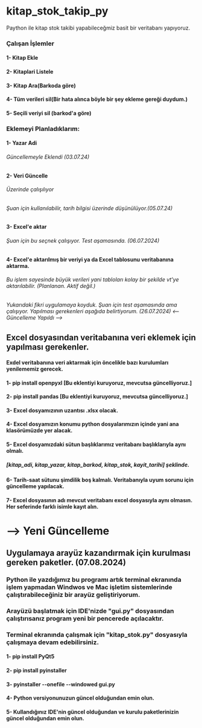 # kitap_stok_takip_py
 Paython ile kitap stok takibi yapabileceğmiz basit bir veritabanı yapıyoruz.

 ### Çalışan İşlemler
 
 #### 1- Kitap Ekle
 #### 2- Kitaplari Listele
 #### 3- Kitap Ara(Barkoda göre)
 #### 4- Tüm verileri sil(Bir hata alınca böyle bir şey ekleme gereği duydum.)
 #### 5- Seçili veriyi sil (barkod'a göre)

 ### Eklemeyi Planladıklarım:

 #### 1- Yazar Adi
 ###### Güncellemeyle Eklendi (03.07.24)
 #### 2- Veri Güncelle
 ###### Üzerinde çalışılıyor
 ###### Şuan için kullanılabilir, tarih bilgisi üzerinde düşünülüyor.(05.07.24)
 #### 3- Excel'e aktar
 ###### Şuan için bu seçnek çalışıyor. Test aşamasında. (06.07.2024)
 #### 4- Excel'e aktarılmış bir veriyi ya da Excel tablosunu veritabanına aktarma.
 ###### Bu işlem sayesinde büyük verileri yani tabloları kolay bir şekilde vt'ye aktarılabilir. (Planlanan. Aktif değil.)
 ###### Yukarıdaki fikri uygulamaya koyduk. Şuan için test aşamasında ama çalışıyor. Yapılması gerekenleri aşağıda belirtiyorum. (26.07.2024) <-- Güncelleme Yapıldı -->

 ## Excel dosyasından veritabanına veri eklemek için yapılması gerekenler.

 #### Exdel veritabanına veri aktarmak için öncelikle bazı kurulumları yenilememiz gerecek.
 #### 1- pip install openpyxl [Bu eklentiyi kuruyoruz, mevcutsa güncelliyoruz.]
 #### 2- pip install pandas [Bu eklentiyi kuruyoruz, mevcutsa güncelliyoruz.]
 #### 3- Excel dosyamızının uzantısı .xlsx olacak.
 #### 4- Excel dosyamızın konumu python dosyalarımızın içinde yani ana klasörümüzde yer alacak.
 #### 5- Excel dosyamızdaki sütun başlıklarımız veritabanı başlıklarıyla aynı olmalı.
 ##### [kitap_adi, kitap_yazar, kitap_barkod, kitap_stok, kayit_tarihi] şeklinde.
 #### 6- Tarih-saat sütunu şimdilik boş kalmalı. Veritabanıyla uyum sorunu için güncelleme yapılacak.
 #### 7- Excel dosyasının adı mevcut veritabanı excel dosyasıyla aynı olmasın. Her seferinde farklı isimle kayıt alın.

 # --> Yeni Güncelleme
 
## Uygulamaya arayüz kazandırmak için kurulması gereken paketler. (07.08.2024)

### Python ile yazdığımız bu programı artık terminal ekranında işlem yapmadan Windwos ve Mac işletim sistemlerinde çalıştırabileceğiniz bir arayüz geliştiriyorum.
### Arayüzü başlatmak için IDE'nizde "gui.py" dosyasından çalıştırısanız program yeni bir pencerede açılacaktır.
### Terminal ekranında çalışmak için "kitap_stok.py" dosyasıyla çalışmaya devam edebilirsiniz.

 #### 1- pip install PyQt5
 #### 2- pip install pyinstaller
 #### 3- pyinstaller --onefile --windowed gui.py
 #### 4- Python versiyonunuzun güncel olduğundan emin olun.
 #### 5- Kullandığınız IDE'nin güncel olduğundan ve kurulu paketlerinizin güncel olduğundan emin olun.




 
 
